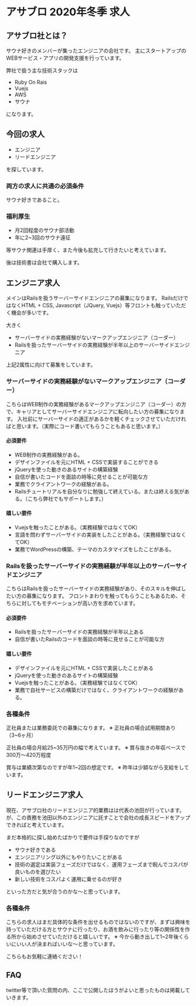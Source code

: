 # アサブロ 2020年冬季 求人

## アサブロ社とは？
サウナ好きのメンバーが集ったエンジニアの会社です。
主にスタートアップのWEBサービス・アプリの開発支援を行っています。

弊社で扱う主な技術スタックは

* Ruby On Rais
* Vuejs
* AWS
* サウナ

になります。

## 今回の求人
* エンジニア
* リードエンジニア

を探しています。

### 両方の求人に共通の必須条件
サウナ好きであること。

### 福利厚生
* 月2回程度のサウナ部活動
* 年に2~3回のサウナ遠征

等サウナ関連は手厚く、また今後も拡充して行きたいと考えています。

後は技術書は会社で購入します。

## エンジニア求人
メインはRailsを扱うサーバーサイドエンジニアの募集になります。
RailsだけではなくHTML + CSS, Javascript（JQuery, Vuejs）等フロントも触っていただく機会が多いです。

大きく

* サーバーサイドの実務経験がないマークアップエンジニア（コーダー）
* Railsを扱ったサーバーサイドの実務経験が半年以上のサーバーサイドエンジニア

上記2属性に向けて募集をしています。

### サーバーサイドの実務経験がないマークアップエンジニア（コーダー）
こちらはWEB制作の実務経験があるマークアップエンジニア（コーダー）の方で、キャリアとしてサーバーサイドエンジニアに転向したい方の募集になります。
入社前にサーバーサイドの適正があるかを軽くチェックさせていただければと思います。（実際にコード書いてもらうこともあると思います。）

#### 必須要件
* WEB制作の実務経験がある。
* デザインファイルを元にHTML + CSSで実装することができる
* jQueryを使った動きのあるサイトの構築経験
* 自信が書いたコードを面談の時等に見せることが可能な方
* 業務でクライアントワークの経験がある。
* Railsチュートリアルを自分なりに勉強して終えている。または終える気がある。（こちら弊社でもサポートします。）

#### 嬉しい要件
* Vuejsを触ったことがある。（実務経験ではなくてOK）
* 言語を問わずサーバーサイドの実装をしたことがある。（実務経験ではなくてOK）
* 業務でWordPressの構築、テーマのカスタマイズをしたことがある。

### Railsを扱ったサーバーサイドの実務経験が半年以上のサーバーサイドエンジニア
こちらはRailsを扱ったサーバーサイドの実務経験があり、そのスキルを伸ばしたい方の募集になります。
フロントまわりを触ってもらうこともあるため、そちらに対してもモチベーションが高い方を求めています。

#### 必須要件
* Railsを扱ったサーバーサイドの実務経験が半年以上ある
* 自信が書いたRailsのコードを面談の時等に見せることが可能な方

#### 嬉しい要件
* デザインファイルを元にHTML + CSSで実装したことがある
* jQueryを使った動きのあるサイトの構築経験
* Vuejsを触ったことがある。（実務経験ではなくてOK）
* 業務で自社サービスの構築だけではなく、クライアントワークの経験がある。

### 各種条件
正社員または業務委託での募集になります。
※ 正社員の場合試用期間あり（3~6ヶ月）

正社員の場合月給25~35万円の幅で考えています。
※ 賞与抜きの年収ベースで300万〜420万程度

賞与は業績次第なのですが年1~2回の想定です。
※ 昨年は少額ながら支給をしています。


## リードエンジニア求人
現在、アサブロ社のリードエンジニア的業務はは代表の池田が行っています。
が、この責務を池田以外のエンジニアに託すことで会社の成長スピードをアップできればと考えています。

まだ本格的に探し始めたばかりで要件は手探りなのですが

* サウナ好きである
* エンジニアリング以外にもやりたいことがある
* 技術の選定は実装フェーズだけではなく、運用フェーズまで睨んでコスパが良いものを選びたい
* 新しい技術をコスパよく運用に乗せるのが好き

といった方だと気が合うのかな〜と思っています。


### 各種条件
こちらの求人はまだ具体的な条件を出せるものではないのですが、まずは興味を持っていただける方とサウナに行ったり、お酒を飲みに行ったり等の関係性を作る所から始めさせていただけると嬉しいです。
※ 今から動き出して1~2年後くらいにいい人が決まればいいな〜と思っています。

こちらもお気軽に連絡ください！


## FAQ
twitter等で頂いた質問の内、ここで公開したほうがよいと思ったものは掲載していきます。



